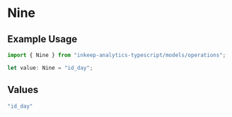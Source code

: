 # Nine

## Example Usage

```typescript
import { Nine } from "inkeep-analytics-typescript/models/operations";

let value: Nine = "id_day";
```

## Values

```typescript
"id_day"
```